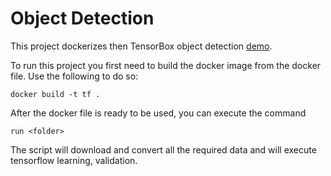 # Object Detection
This project dockerizes then TensorBox object detection [demo](https://github.com/tensorflow/models/blob/master/research/object_detection/g3doc/running_pets.md).

To run this project you first need to build the docker image from the docker file. Use the following to do so:

```
docker build -t tf .
```

After the docker file is ready to be used, you can execute the command

```
run <folder>
```

The script will download and convert all the required data and will execute tensorflow learning, validation.

